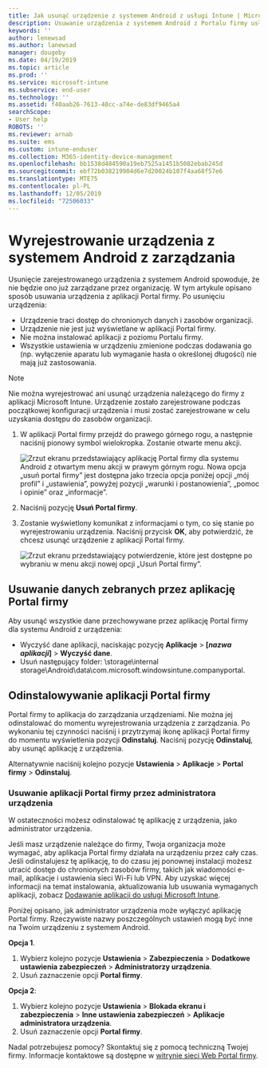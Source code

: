 ```yaml
---
title: Jak usunąć urządzenie z systemem Android z usługi Intune | Microsoft Docs
description: Usuwanie urządzenia z systemem Android z Portalu firmy usługi Intune
keywords: ''
author: lenewsad
ms.author: lanewsad
manager: dougeby
ms.date: 04/19/2019
ms.topic: article
ms.prod: ''
ms.service: microsoft-intune
ms.subservice: end-user
ms.technology: ''
ms.assetid: f40aab26-7613-48cc-a74e-de83df9465a4
searchScope:
- User help
ROBOTS: ''
ms.reviewer: arnab
ms.suite: ems
ms.custom: intune-enduser
ms.collection: M365-identity-device-management
ms.openlocfilehash: bb1538d484590a19eb7525a1451b5082ebab245d
ms.sourcegitcommit: ebf72b038219904d6e7d20024b107f4aa68f57e6
ms.translationtype: MTE75
ms.contentlocale: pl-PL
ms.lasthandoff: 12/05/2019
ms.locfileid: "72506033"
---
```

# <a name="unenroll-your-android-device-from-management"></a>Wyrejestrowanie urządzenia z systemem Android z zarządzania  

Usunięcie zarejestrowanego urządzenia z systemem Android spowoduje, że nie będzie ono już zarządzane przez organizację. W tym artykule opisano sposób usuwania urządzenia z aplikacji Portal firmy. Po usunięciu urządzenia:  

* Urządzenie traci dostęp do chronionych danych i zasobów organizacji.
* Urządzenie nie jest już wyświetlane w aplikacji Portal firmy.
* Nie można instalować aplikacji z poziomu Portalu firmy.
* Wszystkie ustawienia w urządzeniu zmienione podczas dodawania go (np. wyłączenie aparatu lub wymaganie hasła o określonej długości) nie mają już zastosowania.  

> [!NOTE]
> Nie można wyrejestrować ani usunąć urządzenia należącego do firmy z aplikacji Microsoft Intune. Urządzenie zostało zarejestrowane podczas początkowej konfiguracji urządzenia i musi zostać zarejestrowane w celu uzyskania dostępu do zasobów organizacji.  

1. W aplikacji Portal firmy przejdź do prawego górnego rogu, a następnie naciśnij pionowy symbol wielokropka. Zostanie otwarte menu akcji.

   ![Zrzut ekranu przedstawiający aplikację Portal firmy dla systemu Android z otwartym menu akcji w prawym górnym rogu. Nowa opcja „usuń portal firmy” jest dostępna jako trzecia opcja poniżej opcji „mój profil” i „ustawienia”, powyżej pozycji „warunki i postanowienia”, „pomoc i opinie” oraz „informacje”.](./media/android_remove_cp_menu_action_after_1705.png)

2. Naciśnij pozycję **Usuń Portal firmy**.  

3. Zostanie wyświetlony komunikat z informacjami o tym, co się stanie po wyrejestrowaniu urządzenia. Naciśnij przycisk **OK**, aby potwierdzić, że chcesz usunąć urządzenie z aplikacji Portal firmy.

   ![Zrzut ekranu przedstawiający potwierdzenie, które jest dostępne po wybraniu w menu akcji nowej opcji „Usuń Portal firmy”.](./media/android_remove_cp_menu_confirmation_after_1705.png)

## <a name="remove-data-collected-by-the-company-portal-app"></a>Usuwanie danych zebranych przez aplikację Portal firmy  

Aby usunąć wszystkie dane przechowywane przez aplikację Portal firmy dla systemu Android z urządzenia:

- Wyczyść dane aplikacji, naciskając pozycję **Aplikacje** > **[*nazwa aplikacji*]**  > **Wyczyść dane**.
- Usuń następujący folder: \storage\internal storage\Android\data\com.microsoft.windowsintune.companyportal.

## <a name="uninstall-the-company-portal-app"></a>Odinstalowywanie aplikacji Portal firmy

Portal firmy to aplikacja do zarządzania urządzeniami. Nie można jej odinstalować do momentu wyrejestrowania urządzenia z zarządzania. Po wykonaniu tej czynności naciśnij i przytrzymaj ikonę aplikacji Portal firmy do momentu wyświetlenia pozycji **Odinstaluj**. Naciśnij pozycję **Odinstaluj**, aby usunąć aplikację z urządzenia.  

Alternatywnie naciśnij kolejno pozycje **Ustawienia** > **Aplikacje** > **Portal firmy** > **Odinstaluj**.  

### <a name="remove-the-company-portal-app-as-a-device-administrator"></a>Usuwanie aplikacji Portal firmy przez administratora urządzenia

W ostateczności możesz odinstalować tę aplikację z urządzenia, jako administrator urządzenia.  

Jeśli masz urządzenie należące do firmy, Twoja organizacja może wymagać, aby aplikacja Portal firmy działała na urządzeniu przez cały czas. Jeśli odinstalujesz tę aplikację, to do czasu jej ponownej instalacji możesz utracić dostęp do chronionych zasobów firmy, takich jak wiadomości e-mail, aplikacje i ustawienia sieci Wi-Fi lub VPN. Aby uzyskać więcej informacji na temat instalowania, aktualizowania lub usuwania wymaganych aplikacji, zobacz [Dodawanie aplikacji do usługi Microsoft Intune](/intune/apps/apps-add#apps-that-are-added-automatically-by-intune).

Poniżej opisano, jak administrator urządzenia może wyłączyć aplikację Portal firmy. Rzeczywiste nazwy poszczególnych ustawień mogą być inne na Twoim urządzeniu z systemem Android.  

**Opcja 1**.  

1. Wybierz kolejno pozycje **Ustawienia** > **Zabezpieczenia** > **Dodatkowe ustawienia zabezpieczeń** > **Administratorzy urządzenia**.  
2. Usuń zaznaczenie opcji **Portal firmy**.  

**Opcja 2**:

1. Wybierz kolejno pozycje **Ustawienia** > **Blokada ekranu i zabezpieczenia** > **Inne ustawienia zabezpieczeń** > **Aplikacje administratora urządzenia**.
2. Usuń zaznaczenie opcji **Portal firmy**.

Nadal potrzebujesz pomocy? Skontaktuj się z pomocą techniczną Twojej firmy. Informacje kontaktowe są dostępne w [witrynie sieci Web Portal firmy](https://go.microsoft.com/fwlink/?linkid=2010980).
